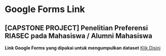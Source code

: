 # Google Forms Link
## [CAPSTONE PROJECT] Penelitian Preferensi RIASEC pada Mahasiswa / Alumni Mahasiswa

**Link Google Forms yang dipakai untuk mengumpulkan dataset** [Klik Disini](https://docs.google.com/forms/d/e/1FAIpQLSclPdCLiLI-hfz-NFp1ERCTdayGbEfAk6ST5_rIatKlPVYSfw/viewform?usp=sf_link)